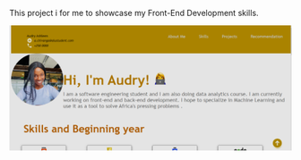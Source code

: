 This project i for me to showcase my Front-End Development skills.

![My front-end development Portfolio](singlepagewebsite/html_finalprojimages/Portfolio.png)

